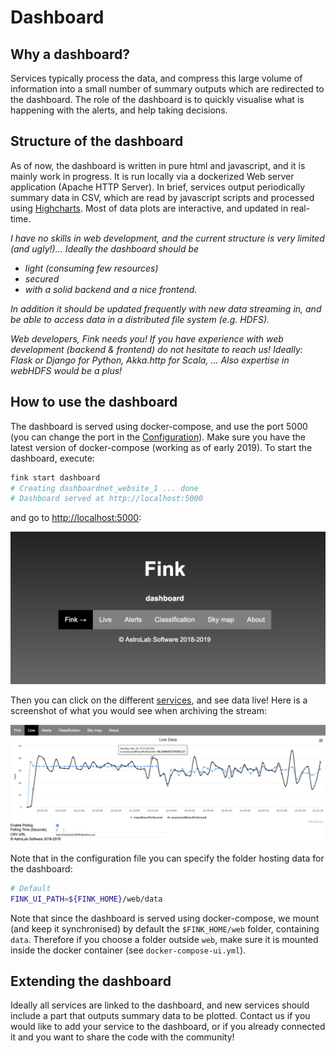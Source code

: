 # Dashboard

## Why a dashboard?

Services typically process the data, and compress this large volume of information into a small number of summary outputs which are redirected to the dashboard. The role of the dashboard is to quickly visualise what is happening with the alerts, and help taking decisions.

## Structure of the dashboard

As of now, the dashboard is written in pure html and javascript, and it is mainly work in progress. It is run locally via a dockerized Web server application (Apache HTTP Server). In brief, services output periodically summary data in CSV, which are read by javascript scripts and processed using [Highcharts](https://www.highcharts.com). Most of data plots are interactive, and updated in real-time.

*I have no skills in web development, and the current structure is very limited (and ugly!)... Ideally the dashboard should be*

- *light (consuming few resources)*
- *secured*
- *with a solid backend and a nice frontend.*

*In addition it should be updated frequently with new data streaming in, and be able to access data in a distributed file system (e.g. HDFS).*

*Web developers, Fink needs you! If you have experience with web development (backend & frontend) do not hesitate to reach us! Ideally: Flask or Django for Python, Akka.http for Scala, ... Also expertise in webHDFS would be a plus!*

## How to use the dashboard

The dashboard is served using docker-compose, and use the port 5000 (you can change the port in the [Configuration](configuration.md)). Make sure you have the latest version of docker-compose (working as of early 2019). To start the dashboard, execute:
```bash
fink start dashboard
# Creating dashboardnet_website_1 ... done
# Dashboard served at http://localhost:5000
```

and go to [http://localhost:5000](http://localhost:5000):

![Screenshot](../img/dashboard.png)

Then you can click on the different [services](available-services.md), and see data live! Here is a screenshot of what you would see when archiving the stream:

![Screenshot](../img/live_screenshot.png)

Note that in the configuration file you can specify the folder hosting data for the dashboard:

```bash
# Default
FINK_UI_PATH=${FINK_HOME}/web/data
```

Note that since the dashboard is served using docker-compose, we mount (and keep it synchronised) by default the `$FINK_HOME/web` folder, containing `data`. Therefore if you choose a folder outside `web`, make sure it is mounted inside the docker container (see `docker-compose-ui.yml`).

## Extending the dashboard

Ideally all services are linked to the dashboard, and new services should include a part that outputs summary data to be plotted. Contact us if you would like to add your service to the dashboard, or if you already connected it and you want to share the code with the community!
